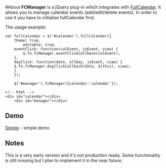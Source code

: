 #About
**FCManager** is a jQuery plug-in which integrates with [FullCalendar](http://arshaw.com/fullcalendar/). It allows you to manage calendar events (add/edit/delete events). In order to use it you have to initialize fullCalendar first.


The usage example:

    var fullCalendar = $('#calendar').fullCalendar({
	    theme: true,
			editable: true,
    	eventClick: function(calEvent, jsEvent, view) {
    		$.fn.fcManager.eventClickCallback(calEvent);
    	},
    	dayClick: function(date, allDay, jsEvent, view) {
      	$.fn.fcManager.dayClickCallback(date, $(this), view);
    	}
		});
		
		$('#manager').fcManager({calendar:'calendar'});
    
    <!-- html -->
    <div id="calendar"></div>
		<div id="manager"></div>

## Demo
[Simple](http://michalkuklis.com/fcmanager/examples/index.html) - simple demo

## Notes

This is a very early version and it's not production ready. Some functionality is still missing but I plan to implement it in the near future.
